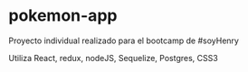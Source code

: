 # pokemon-app

Proyecto individual realizado para el bootcamp de #soyHenry

Utiliza React, redux, nodeJS, Sequelize, Postgres, CSS3
